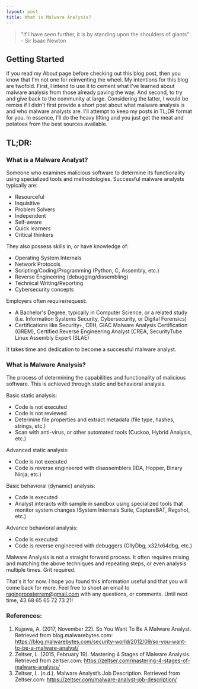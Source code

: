 ```yaml
---
layout: post
title: What is Malware Analysis?
---
```

> "If I have seen further, it is by standing upon the shoulders of giants" - Sir Isaac Newton

## Getting Started
If you read my About page before checking out this blog post, then you know that I'm not one for reinventing the wheel. My intentions for this blog are twofold. First, I intend to use it to cement what I've learned about malware analysis from those already paving the way. And second, to try and give back to the community at large. Considering the latter, I would be remiss if I didn't first provide a short post about what malware analysis is and who malware analysts are. I'll attempt to keep my posts in TL;DR format for you. In essence, I’ll do the heavy lifting and you just get the meat and potatoes from the best sources available.

## TL;DR:

### What is a Malware Analyst?
Someone who examines malicious software to determine its functionality using specialized tools and methodologies. Successful malware analysts typically are:
- Resourceful
- Inquisitive
- Problem Solvers
- Independent
- Self-aware
- Quick learners
- Critical thinkers

They also possess skills in, or have knowledge of:
- Operating System Internals
- Network Protocols
- Scripting/Coding/Programming (Python, C, Assembly, etc.)
- Reverse Engineering (debugging/dissembling)
- Technical Writing/Reporting
- Cybersecurity concepts

Employers often require/request:
- A Bachelor's Degree, typically in Computer Science, or a related study (i.e. Information Systems Security, Cybersecurity, or Digital Forensics)
- Certifications like Security+, CEH, GIAC Malware Analysis Certification (GREM), Certified Reverse Engineering Analyst (CREA, SecurityTube Linux Assembly Expert (SLAE)

It takes time and dedication to become a successful malware analyst.

### What is Malware Analysis?
The process of determining the capabilities and functionality of malicious software. This is achieved through static and behavioral analysis.

Basic static analysis: 
- Code is not executed 
- Code is not reviewed
- Determine file properties and extract metadata (file type, hashes, strings, etc.)
- Scan with anti-virus, or other automated tools (Cuckoo, Hybrid Analysis, etc.)

Advanced static analysis:
- Code is not executed
- Code is reverse engineered with disassemblers (IDA, Hopper, Binary Ninja, etc.) 

Basic behavioral (dynamic) analysis: 
- Code is executed
- Analyst interacts with sample in sandbox using specialized tools that monitor system changes (System Internals Suite, CaptureBAT, Regshot, etc.) 

Advance behavioral analysis:
- Code is executed
- Code is reverse engineered with debuggers (OllyDbg, x32/x64dbg, etc.)

Malware Analysis is not a straight forward process. It often requires mixing and matching the above techniques and repeating steps, or even analysis multiple times. Grit required.

That's it for now. I hope you found this information useful and that you will come back for more. Feel free to shoot an email to ragingroosterrem@gmail.com with any questions, or comments. Until next time, 43 68 65 65 72 73 21!

### References:
1. Kujawa, A. (2017, November 22). So You Want To Be A Malware Analyst. Retrieved from blog.malwarebytes.com: https://blog.malwarebytes.com/security-world/2012/09/so-you-want-to-be-a-malware-analyst/
2. Zeltser, L. (2015, February 19). Mastering 4 Stages of Malware Analysis. Retrieved from zeltser.com: https://zeltser.com/mastering-4-stages-of-malware-analysis/
3. Zeltser, L. (n.d.). Malware Analyst’s Job Description. Retrieved from Zeltser.com: https://zeltser.com/malware-analyst-job-description/

